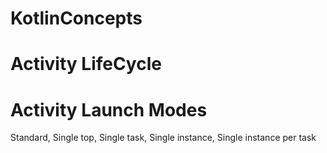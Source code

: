 # KotlinConcepts
# Activity LifeCycle

# Activity Launch Modes
Standard,
Single top,
Single task,
Single instance,
Single instance per task
